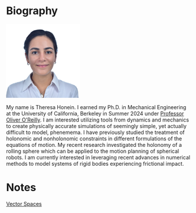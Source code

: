 # Biography

<img src="headshot31072024.jpg" width="200">

My name is Theresa Honein. I earned my Ph.D. in Mechanical Engineering at the University of California, Berkeley in Summer 2024 under [Professor Oliver O'Reilly](https://me.berkeley.edu/people/oliver-m-oreilly). I am interested utilizing tools from dynamics and mechanics to create physically accurate simulations of seemingly simple, yet actually difficult to model, phenemema. I have previously studied the treatment of holonomic and nonholonomic constraints in different formulations of the equations of motion. My recent research investigated the holonomy of a rolling sphere which can be applied to the motion planning of spherical robots. I am currently interested in leveraging recent advances in numerical methods to model systems of rigid bodies experiencing frictional impact.

# Notes

[Vector Spaces](https://github.com/ThH00/ThH00.github.io/blob/main/vector-spaces.md)

<!-- 
Sections to add
# Publications
# In the Press
# Research Projects -->
